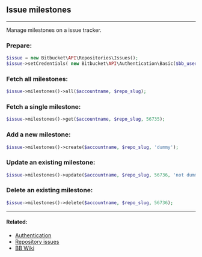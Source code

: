 ## Issue milestones

----
Manage milestones on a issue tracker.

### Prepare:
```php
$issue = new Bitbucket\API\Repositories\Issues();
$issue->setCredentials( new Bitbucket\API\Authentication\Basic($bb_user, $bb_pass) );
```

### Fetch all milestones:
```php
$issue->milestones()->all($accountname, $repo_slug);
```

### Fetch a single milestone:
```php
$issue->milestones()->get($accountname, $repo_slug, 56735);
```

### Add a new milestone:
```php
$issue->milestones()->create($accountname, $repo_slug, 'dummy');
```

### Update an existing milestone:
```php
$issue->milestones()->update($accountname, $repo_slug, 56736, 'not dummy');
```

### Delete an existing milestone:
```php
$issue->milestones()->delete($accountname, $repo_slug, 56736);
```

----

#### Related:
  * [Authentication](../../authentication.md)
  * [Repository issues](../issues.md)
  * [BB Wiki](https://confluence.atlassian.com/display/BITBUCKET/issues+Resource#issuesResource-Overview)
